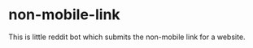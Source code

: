 non-mobile-link
===============

This is little reddit bot which submits the non-mobile link for a website.
